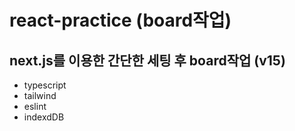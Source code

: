 # react-practice (board작업)

## next.js를 이용한 간단한 세팅 후 board작업 (v15)

- typescript
- tailwind
- eslint
- indexdDB